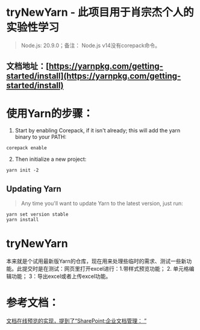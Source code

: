 # tryNewYarn - 此项目用于肖宗杰个人的实验性学习
>Node.js: 20.9.0；备注： Node.js v14没有corepack命令。
## 文档地址：[https://yarnpkg.com/getting-started/install](https://yarnpkg.com/getting-started/install)



# 使用Yarn的步骤： 
1. Start by enabling Corepack, if it isn't already; this will add the yarn binary to your PATH:
```
corepack enable
```
2. Then initialize a new project:
```
yarn init -2
```
## Updating Yarn
> Any time you'll want to update Yarn to the latest version, just run:

```
yarn set version stable
yarn install
```

# tryNewYarn
本来就是个试用最新版Yarn的仓库，现在用来处理些临时的需求、测试一些新功能。此提交时是在测试：网页里打开excel进行：1.带样式预览功能； 2. 单元格编辑功能； 3：导出excel或者上传excel功能。

# 参考文档：
[文档在线预览的实现，提到了“SharePoint:企业文档管理： ”](https://www.xgss.net/4784.html)
